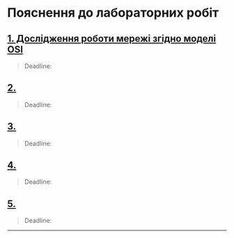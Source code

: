 # Пояснення до лабораторних робіт

## [1. Дослідження роботи мережі згідно моделі OSI ](https://github.com/BobasB/lab_example/tree/master/lab_guidance/1_)
> Deadline:
## [2. ](https://github.com/BobasB/lab_example/tree/master/lab_guidance/2_)
> Deadline:
## [3. ](https://github.com/BobasB/lab_example/tree/master/lab_guidance/3_) 
> Deadline:
## [4. ](https://github.com/BobasB/lab_example/tree/master/lab_guidance/4_)
> Deadline:
## [5. ](https://github.com/BobasB/lab_example/tree/master/lab_guidance/5_)
> Deadline:
---
